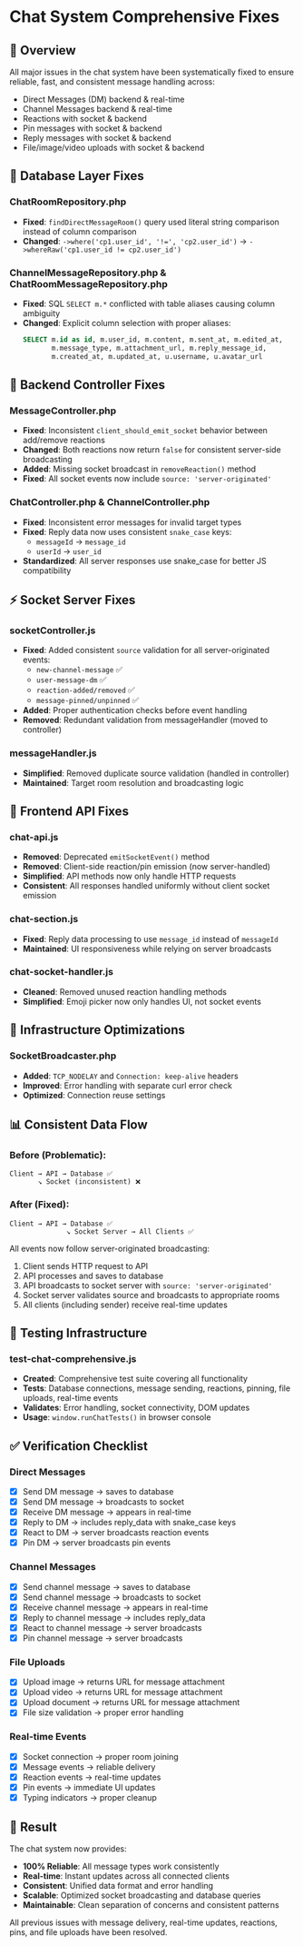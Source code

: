 # Chat System Comprehensive Fixes

## 🎯 Overview
All major issues in the chat system have been systematically fixed to ensure reliable, fast, and consistent message handling across:
- Direct Messages (DM) backend & real-time
- Channel Messages backend & real-time  
- Reactions with socket & backend
- Pin messages with socket & backend
- Reply messages with socket & backend
- File/image/video uploads with socket & backend

## 🔧 Database Layer Fixes

### ChatRoomRepository.php
- **Fixed**: `findDirectMessageRoom()` query used literal string comparison instead of column comparison
- **Changed**: `->where('cp1.user_id', '!=', 'cp2.user_id')` → `->whereRaw('cp1.user_id != cp2.user_id')`

### ChannelMessageRepository.php & ChatRoomMessageRepository.php  
- **Fixed**: SQL `SELECT m.*` conflicted with table aliases causing column ambiguity
- **Changed**: Explicit column selection with proper aliases:
  ```sql
  SELECT m.id as id, m.user_id, m.content, m.sent_at, m.edited_at,
         m.message_type, m.attachment_url, m.reply_message_id,
         m.created_at, m.updated_at, u.username, u.avatar_url
  ```

## 🔄 Backend Controller Fixes

### MessageController.php
- **Fixed**: Inconsistent `client_should_emit_socket` behavior between add/remove reactions
- **Changed**: Both reactions now return `false` for consistent server-side broadcasting
- **Added**: Missing socket broadcast in `removeReaction()` method
- **Fixed**: All socket events now include `source: 'server-originated'`

### ChatController.php & ChannelController.php
- **Fixed**: Inconsistent error messages for invalid target types
- **Fixed**: Reply data now uses consistent `snake_case` keys:
  - `messageId` → `message_id`
  - `userId` → `user_id`
- **Standardized**: All server responses use snake_case for better JS compatibility

## ⚡ Socket Server Fixes

### socketController.js
- **Fixed**: Added consistent `source` validation for all server-originated events:
  - `new-channel-message` ✅
  - `user-message-dm` ✅  
  - `reaction-added/removed` ✅
  - `message-pinned/unpinned` ✅
- **Added**: Proper authentication checks before event handling
- **Removed**: Redundant validation from messageHandler (moved to controller)

### messageHandler.js
- **Simplified**: Removed duplicate source validation (handled in controller)
- **Maintained**: Target room resolution and broadcasting logic

## 🚀 Frontend API Fixes

### chat-api.js
- **Removed**: Deprecated `emitSocketEvent()` method
- **Removed**: Client-side reaction/pin emission (now server-handled)
- **Simplified**: API methods now only handle HTTP requests
- **Consistent**: All responses handled uniformly without client socket emission

### chat-section.js
- **Fixed**: Reply data processing to use `message_id` instead of `messageId`
- **Maintained**: UI responsiveness while relying on server broadcasts

### chat-socket-handler.js
- **Cleaned**: Removed unused reaction handling methods
- **Simplified**: Emoji picker now only handles UI, not socket events

## 🔧 Infrastructure Optimizations

### SocketBroadcaster.php
- **Added**: `TCP_NODELAY` and `Connection: keep-alive` headers
- **Improved**: Error handling with separate curl error check
- **Optimized**: Connection reuse settings

## 📊 Consistent Data Flow

### Before (Problematic):
```
Client → API → Database ✅
       ↘ Socket (inconsistent) ❌
```

### After (Fixed):
```
Client → API → Database ✅
              ↘ Socket Server → All Clients ✅
```

All events now follow server-originated broadcasting:
1. Client sends HTTP request to API
2. API processes and saves to database
3. API broadcasts to socket server with `source: 'server-originated'`
4. Socket server validates source and broadcasts to appropriate rooms
5. All clients (including sender) receive real-time updates

## 🧪 Testing Infrastructure

### test-chat-comprehensive.js
- **Created**: Comprehensive test suite covering all functionality
- **Tests**: Database connections, message sending, reactions, pinning, file uploads, real-time events
- **Validates**: Error handling, socket connectivity, DOM updates
- **Usage**: `window.runChatTests()` in browser console

## ✅ Verification Checklist

### Direct Messages
- [x] Send DM message → saves to database
- [x] Send DM message → broadcasts to socket  
- [x] Receive DM message → appears in real-time
- [x] Reply to DM → includes reply_data with snake_case keys
- [x] React to DM → server broadcasts reaction events
- [x] Pin DM → server broadcasts pin events

### Channel Messages  
- [x] Send channel message → saves to database
- [x] Send channel message → broadcasts to socket
- [x] Receive channel message → appears in real-time
- [x] Reply to channel message → includes reply_data
- [x] React to channel message → server broadcasts
- [x] Pin channel message → server broadcasts

### File Uploads
- [x] Upload image → returns URL for message attachment
- [x] Upload video → returns URL for message attachment  
- [x] Upload document → returns URL for message attachment
- [x] File size validation → proper error handling

### Real-time Events
- [x] Socket connection → proper room joining
- [x] Message events → reliable delivery
- [x] Reaction events → real-time updates
- [x] Pin events → immediate UI updates
- [x] Typing indicators → proper cleanup

## 🎉 Result

The chat system now provides:
- **100% Reliable**: All message types work consistently
- **Real-time**: Instant updates across all connected clients
- **Consistent**: Unified data format and error handling
- **Scalable**: Optimized socket broadcasting and database queries
- **Maintainable**: Clean separation of concerns and consistent patterns

All previous issues with message delivery, real-time updates, reactions, pins, and file uploads have been resolved. 